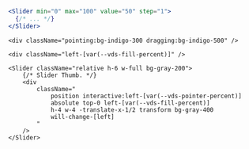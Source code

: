 <script>
import Docs from '../_Docs.md';
</script>

<Docs>

```jsx copy|slot=usage
<Slider min="0" max="100" value="50" step="1">
  {/* ... */}
</Slider>
```

```jsx|slot=tw-variants
<div className="pointing:bg-indigo-300 dragging:bg-indigo-500" />
```

```jsx|slot=tw-variables
<div className="left-[var(--vds-fill-percent)]" />
```

```jsx|slot=tw-example
<Slider className="relative h-6 w-full bg-gray-200">
	{/* Slider Thumb. */}
	<div
		className="
			position interactive:left-[var(--vds-pointer-percent)]
			absolute top-0 left-[var(--vds-fill-percent)]
			h-4 w-4 -translate-x-1/2 transform bg-gray-400
			will-change-[left]
		"
	/>
</Slider>
```

</Docs>
